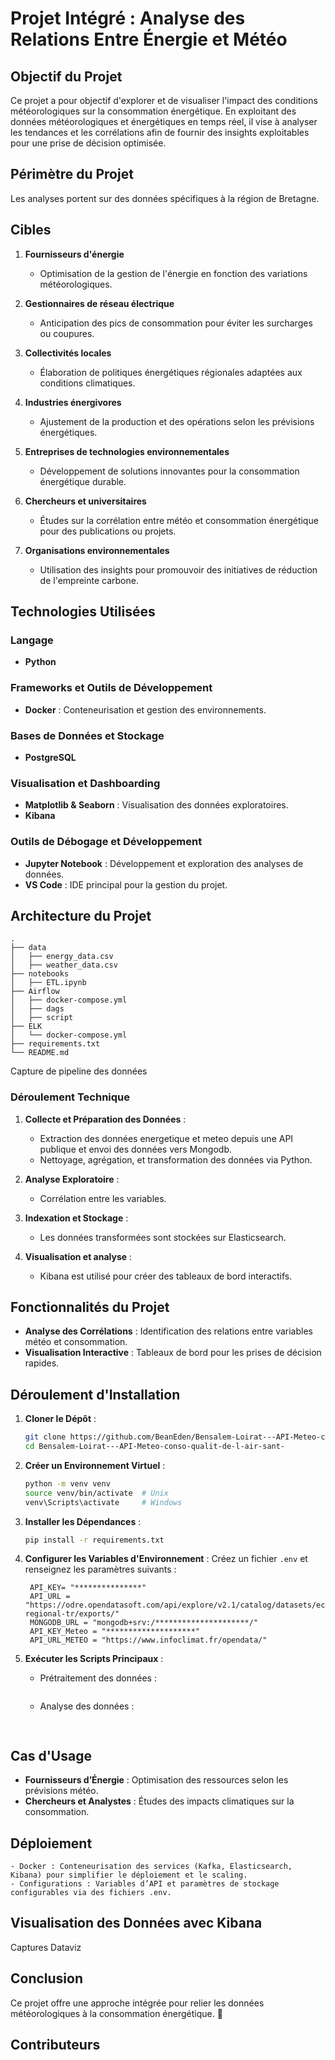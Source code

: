 # Projet Intégré : Analyse des Relations Entre Énergie et Météo

## **Objectif du Projet**  
Ce projet a pour objectif d'explorer et de visualiser l'impact des conditions météorologiques sur la consommation énergétique. En exploitant des données météorologiques et énergétiques en temps réel, il vise à analyser les tendances et les corrélations afin de fournir des insights exploitables pour une prise de décision optimisée.  

## **Périmètre du Projet**  
Les analyses portent sur des données spécifiques à la région de Bretagne.  

## **Cibles**  

1. **Fournisseurs d'énergie**  
   - Optimisation de la gestion de l'énergie en fonction des variations météorologiques.  

2. **Gestionnaires de réseau électrique**  
   - Anticipation des pics de consommation pour éviter les surcharges ou coupures.  

3. **Collectivités locales**  
   - Élaboration de politiques énergétiques régionales adaptées aux conditions climatiques.  

4. **Industries énergivores**  
   - Ajustement de la production et des opérations selon les prévisions énergétiques.  

5. **Entreprises de technologies environnementales**  
   - Développement de solutions innovantes pour la consommation énergétique durable.  

6. **Chercheurs et universitaires**  
   - Études sur la corrélation entre météo et consommation énergétique pour des publications ou projets.  

7. **Organisations environnementales**  
   - Utilisation des insights pour promouvoir des initiatives de réduction de l'empreinte carbone.  



## Technologies Utilisées

### Langage

- **Python**

### Frameworks et Outils de Développement

- **Docker** : Conteneurisation et gestion des environnements.

### Bases de Données et Stockage

- **PostgreSQL** 

### Visualisation et Dashboarding

- **Matplotlib & Seaborn** : Visualisation des données exploratoires.
- **Kibana** 

### Outils de Débogage et Développement

- **Jupyter Notebook** : Développement et exploration des analyses de données.
- **VS Code** : IDE principal pour la gestion du projet.

## Architecture du Projet

```
.
├── data
│   ├── energy_data.csv
│   ├── weather_data.csv
├── notebooks
│   ├── ETL.ipynb
├── Airflow
│   ├── docker-compose.yml
│   ├── dags
│   ├── script
├── ELK
│   └── docker-compose.yml
├── requirements.txt
└── README.md
```
Capture de pipeline des données


### Déroulement Technique

1. **Collecte et Préparation des Données** :
   - Extraction des données energetique et meteo depuis une API publique et envoi des données vers Mongodb.
   - Nettoyage, agrégation, et transformation des données via Python.

2. **Analyse Exploratoire** :
   - Corrélation entre les variables.

3. **Indexation et Stockage** :
    - Les données transformées sont stockées sur Elasticsearch.

4. **Visualisation et analyse** :
    - Kibana est utilisé pour créer des tableaux de bord interactifs.

## Fonctionnalités du Projet

- **Analyse des Corrélations** : Identification des relations entre variables météo et consommation.
- **Visualisation Interactive** : Tableaux de bord pour les prises de décision rapides.

## Déroulement d'Installation

1. **Cloner le Dépôt** :
   ```bash
   git clone https://github.com/BeanEden/Bensalem-Loirat---API-Meteo-conso-qualit-de-l-air-sant-
   cd Bensalem-Loirat---API-Meteo-conso-qualit-de-l-air-sant-

   ```

2. **Créer un Environnement Virtuel** :
   ```bash
   python -m venv venv
   source venv/bin/activate  # Unix
   venv\Scripts\activate     # Windows
   ```

3. **Installer les Dépendances** :
   ```bash
   pip install -r requirements.txt
   ```

4. **Configurer les Variables d'Environnement** :
   Créez un fichier `.env` et renseignez les paramètres suivants :
   ```env
    API_KEY= "***************"
    API_URL = "https://odre.opendatasoft.com/api/explore/v2.1/catalog/datasets/eco2mix-regional-tr/exports/"
    MONGODB_URL = "mongodb+srv:/*********************/"
    API_KEY_Meteo = "********************"
    API_URL_METEO = "https://www.infoclimat.fr/opendata/"
   ```

5. **Exécuter les Scripts Principaux** :
   - Prétraitement des données : 
     ```bash
     
     ```
   - Analyse des données :
     ```bash
    
     ```

## Cas d'Usage

- **Fournisseurs d’Énergie** : Optimisation des ressources selon les prévisions météo.
- **Chercheurs et Analystes** : Études des impacts climatiques sur la consommation.

## Déploiement
    - Docker : Conteneurisation des services (Kafka, Elasticsearch, Kibana) pour simplifier le déploiement et le scaling.
    - Configurations : Variables d’API et paramètres de stockage configurables via des fichiers .env.

## Visualisation des Données avec Kibana

Captures Dataviz

## Conclusion

Ce projet offre une approche intégrée pour relier les données météorologiques à la consommation énergétique. 🚀

## Contributeurs

